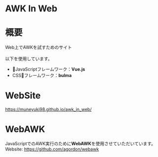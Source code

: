 

 AWK In Web
===

# 概要
Web上でAWKを試すためのサイト<br>
<br>
以下を使用しています。
- JavaScriptフレームワーク：**Vue.js**
- CSSフレームワーク：**bulma**


# WebSite
https://muneyuki98.github.io/awk_in_web/

# WebAWK
JavaScriptでのAWK実行のために**WebAWK**を使用させていただいています。<br>
Website: https://github.com/agordon/webawk